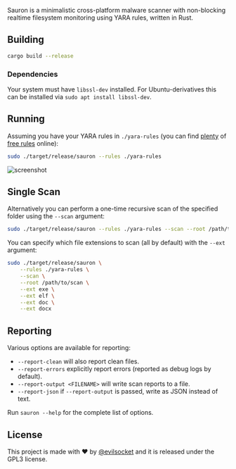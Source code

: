 Sauron is a minimalistic cross-platform malware scanner with non-blocking realtime filesystem monitoring using YARA rules, written in Rust.

## Building

```sh
cargo build --release
```

### Dependencies

Your system must have `libssl-dev` installed. For Ubuntu-derivatives this can be installed via `sudo apt install libssl-dev`. 

## Running 

Assuming you have your YARA rules in `./yara-rules` (you can find [plenty](https://github.com/elastic/protections-artifacts) of [free rules](https://github.com/Yara-Rules/rules) online):

```sh
sudo ./target/release/sauron --rules ./yara-rules
```

![screenshot](https://i.imgur.com/Dw5N9RR.png)

## Single Scan

Alternatively you can perform a one-time recursive scan of the specified folder using the `--scan` argument:

```sh
sudo ./target/release/sauron --rules ./yara-rules --scan --root /path/to/scan
```

You can specify which file extensions to scan (all by default) with the `--ext` argument:

```sh
sudo ./target/release/sauron \
    --rules ./yara-rules \
    --scan \
    --root /path/to/scan \
    --ext exe \
    --ext elf \
    --ext doc \
    --ext docx
```

## Reporting

Various options are available for reporting:

* `--report-clean` will also report clean files.
* `--report-errors` explicitly report errors (reported as debug logs by default).
* `--report-output <FILENAME>` will write scan reports to a file.
* `--report-json` if `--report-output` is passed, write as JSON instead of text.

Run `sauron --help` for the complete list of options. 

## License

This project is made with ♥  by [@evilsocket](https://twitter.com/evilsocket) and it is released under the GPL3 license.

